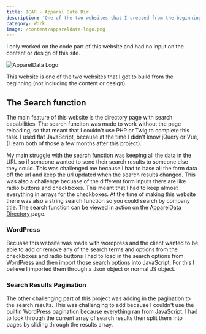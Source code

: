 ```yaml
---
title: ICAR - Apparal Data Dir
description: 'One of the two websites that I created from the beginning while working at True Market'
category: Work
image: /content/appareldata-logo.png
---
```


I only worked on the code part of this website and had no input on the content or design of this site.

![ApparelData Logo](/content/appareldata-logo.png)

This website is one of the two websites that I got to build from the beginning (not including the content or design).

## The Search function

The main feature of this website is the directory page with search capabilities. The search funciton was made to work without the page reloading, so that meant that I couldn't use PHP or Twig to complete this task. I used flat JavaScript, because at the time I didn't know jQuery or Vue, (I learn both of those a few months after this project).

My main struggle with the search function was keeping all the data in the URL so if someone wanted to send their search results to someone else they could. This was challenged me because I had to base all the form data off the url and keep the url updated when the search results changed. This was also a challenge becuase of the different form inputs there are like radio buttons and checkboxes. This meant that I had to keep almost everything in arrays for the checkboxes. At the time of making this website there was also a string search function so you could search by company title. The search function can be viewed in action on the [ApparelData Directory](https://appareldata.org/directory) page.

### WordPress

Becuase this website was made with wordpress and the client wanted to be able to add or remove any of the search terms and options from the checkboxes and radio buttons I had to load in the search options from WordPress and then import those search options into JavaScript. For this I believe I imported them through a Json object or normal JS object.

### Search Results Pagination

The other challenging part of this project was adding in the pagination to the search results. This was challenging to add because I couldn't use the builtin WordPress pagination because everything ran from JavaScript. I had to look through the current array of search results then split them into pages by sliding through the results array.